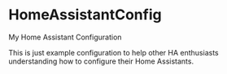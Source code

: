 # HomeAssistantConfig
My Home Assistant Configuration

This is just example configuration to help other HA enthusiasts understanding how to configure their Home Assistants.
